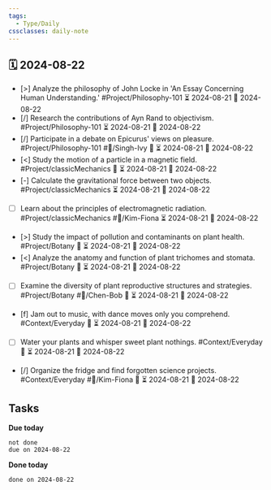 ```yaml
---
tags:
  - Type/Daily
cssclasses: daily-note
---
```


## 🗓️ 2024-08-22

- [>] Analyze the philosophy of John Locke in 'An Essay Concerning Human Understanding.' #Project/Philosophy-101 ⏳ 2024-08-21 📅 2024-08-22
- [/] Research the contributions of Ayn Rand to objectivism. #Project/Philosophy-101 ⏳ 2024-08-21 📅 2024-08-22
- [/] Participate in a debate on Epicurus' views on pleasure. #Project/Philosophy-101 #👤/Singh-Ivy 🔽 ⏳ 2024-08-21 📅 2024-08-22
- [<] Study the motion of a particle in a magnetic field. #Project/classicMechanics 🔺 ⏳ 2024-08-21 📅 2024-08-22
- [-] Calculate the gravitational force between two objects. #Project/classicMechanics ⏳ 2024-08-21 📅 2024-08-22
- [ ] Learn about the principles of electromagnetic radiation. #Project/classicMechanics #👤/Kim-Fiona ⏳ 2024-08-21 📅 2024-08-22
- [>] Study the impact of pollution and contaminants on plant health. #Project/Botany 🔺 ⏳ 2024-08-21 📅 2024-08-22
- [<] Analyze the anatomy and function of plant trichomes and stomata. #Project/Botany 🔺 ⏳ 2024-08-21 📅 2024-08-22
- [ ] Examine the diversity of plant reproductive structures and strategies. #Project/Botany #👤/Chen-Bob 🔼 ⏳ 2024-08-21 📅 2024-08-22
- [f] Jam out to music, with dance moves only you comprehend. #Context/Everyday 🔺 ⏳ 2024-08-21 📅 2024-08-22
- [ ] Water your plants and whisper sweet plant nothings. #Context/Everyday 🔼 ⏳ 2024-08-21 📅 2024-08-22
- [/] Organize the fridge and find forgotten science projects. #Context/Everyday #👤/Kim-Fiona 🔺 ⏳ 2024-08-21 📅 2024-08-22

## Tasks

**Due today**

```tasks
not done
due on 2024-08-22
```

**Done today**

```tasks
done on 2024-08-22
```
            
